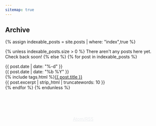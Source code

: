 ```yaml
---
sitemap: true
---
```


## Archive

{% assign indexable_posts = site.posts | where: "index",true %}

{% unless indexable_posts.size > 0 %}
There aren't any posts here yet. Check back soon!
{% else %}
  {% for post in indexable_posts %}
  <div class='blogpost'>
    <div id='date'>
      <div id='day'>{{ post.date | date: "%-d" }}</div>
      <div id='month'>{{ post.date | date: "%b %Y" }}</div>
    </div>
    <div id='overview'>
      <div id='title'>{% include tags.html %}<a href="{{ post.url }}">{{ post.title }}</a></div>
      <div id='excerpt'>{{ post.excerpt | strip_html | truncatewords: 10 }}</div>
    </div>
  </div>
  {% endfor %}
{% endunless %}

<div style="text-align: center; margin-top: 6em;"><a href="/feed.xml" style="color: #EAECEF;">Atom/RSS</a></div>
